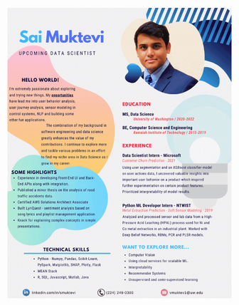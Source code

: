 ![Infographic Resume](https://github.com/smuktevi/smuktevi/blob/main/Sai_InfoGraphicResume.gif)

<!---
smuktevi/smuktevi is a ✨ special ✨ repository because its `README.md` (this file) appears on your GitHub profile.
You can click the Preview link to take a look at your changes.
--->
